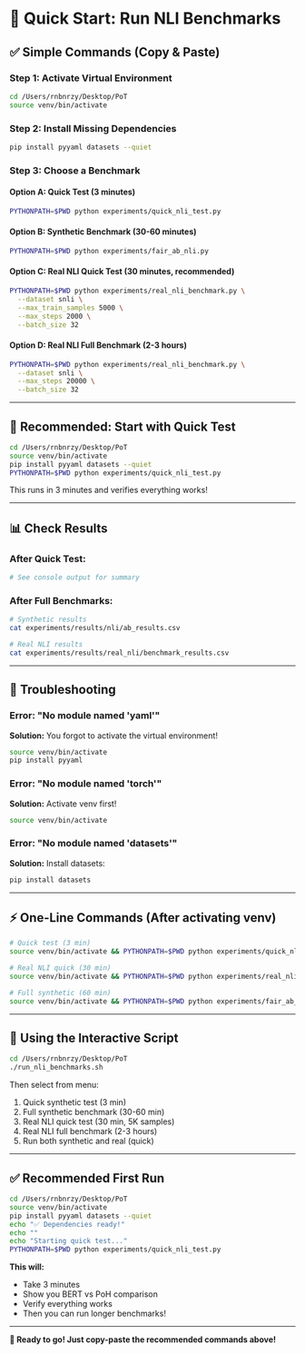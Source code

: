 # 🚀 Quick Start: Run NLI Benchmarks

## ✅ Simple Commands (Copy & Paste)

### Step 1: Activate Virtual Environment
```bash
cd /Users/rnbnrzy/Desktop/PoT
source venv/bin/activate
```

### Step 2: Install Missing Dependencies
```bash
pip install pyyaml datasets --quiet
```

### Step 3: Choose a Benchmark

#### Option A: Quick Test (3 minutes)
```bash
PYTHONPATH=$PWD python experiments/quick_nli_test.py
```

#### Option B: Synthetic Benchmark (30-60 minutes)
```bash
PYTHONPATH=$PWD python experiments/fair_ab_nli.py
```

#### Option C: Real NLI Quick Test (30 minutes, recommended)
```bash
PYTHONPATH=$PWD python experiments/real_nli_benchmark.py \
  --dataset snli \
  --max_train_samples 5000 \
  --max_steps 2000 \
  --batch_size 32
```

#### Option D: Real NLI Full Benchmark (2-3 hours)
```bash
PYTHONPATH=$PWD python experiments/real_nli_benchmark.py \
  --dataset snli \
  --max_steps 20000 \
  --batch_size 32
```

---

## 🎯 Recommended: Start with Quick Test

```bash
cd /Users/rnbnrzy/Desktop/PoT
source venv/bin/activate
pip install pyyaml datasets --quiet
PYTHONPATH=$PWD python experiments/quick_nli_test.py
```

This runs in 3 minutes and verifies everything works!

---

## 📊 Check Results

### After Quick Test:
```bash
# See console output for summary
```

### After Full Benchmarks:
```bash
# Synthetic results
cat experiments/results/nli/ab_results.csv

# Real NLI results  
cat experiments/results/real_nli/benchmark_results.csv
```

---

## 🐛 Troubleshooting

### Error: "No module named 'yaml'"
**Solution:** You forgot to activate the virtual environment!
```bash
source venv/bin/activate
pip install pyyaml
```

### Error: "No module named 'torch'"
**Solution:** Activate venv first!
```bash
source venv/bin/activate
```

### Error: "No module named 'datasets'"
**Solution:** Install datasets:
```bash
pip install datasets
```

---

## ⚡ One-Line Commands (After activating venv)

```bash
# Quick test (3 min)
source venv/bin/activate && PYTHONPATH=$PWD python experiments/quick_nli_test.py

# Real NLI quick (30 min)  
source venv/bin/activate && PYTHONPATH=$PWD python experiments/real_nli_benchmark.py --max_train_samples 5000 --max_steps 2000

# Full synthetic (60 min)
source venv/bin/activate && PYTHONPATH=$PWD python experiments/fair_ab_nli.py
```

---

## 📝 Using the Interactive Script

```bash
cd /Users/rnbnrzy/Desktop/PoT
./run_nli_benchmarks.sh
```

Then select from menu:
1. Quick synthetic test (3 min)
2. Full synthetic benchmark (30-60 min)
3. Real NLI quick test (30 min, 5K samples)
4. Real NLI full benchmark (2-3 hours)
5. Run both synthetic and real (quick)

---

## ✅ Recommended First Run

```bash
cd /Users/rnbnrzy/Desktop/PoT
source venv/bin/activate
pip install pyyaml datasets --quiet
echo "✅ Dependencies ready!"
echo ""
echo "Starting quick test..."
PYTHONPATH=$PWD python experiments/quick_nli_test.py
```

**This will:**
- Take 3 minutes
- Show you BERT vs PoH comparison
- Verify everything works
- Then you can run longer benchmarks!

---

**🎉 Ready to go! Just copy-paste the recommended commands above!**

